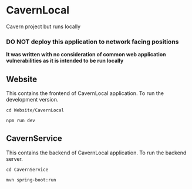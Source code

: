 # CavernLocal
Cavern project but runs locally

### **DO NOT deploy this application to network facing positions**

**It was written with no consideration of common web application vulnerabilities as it is intended to be run locally**

## Website
This contains the frontend of CavernLocal application.
To run the development version.

`cd Website/CavernLocal`

`npm run dev`

## CavernService
This contains the backend of CavernLocal application.
To run the backend server.

`cd CavernService`

`mvn spring-boot:run`